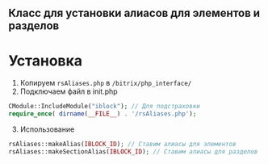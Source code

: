 ## Класс для установки алиасов для элементов и разделов

# Установка

1. Копируем ```rsAliases.php``` в ```/bitrix/php_interface/```
2. Подключаем файл в init.php
```php
CModule::IncludeModule("iblock"); // Для подстраховки
require_once( dirname(__FILE__) . '/rsAliases.php');
```
3. Использование
```php
rsAliases::makeAlias(IBLOCK_ID); // Ставим алиасы для элементов
rsAliases::makeSectionAlias(IBLOCK_ID); // Ставим алиасы для разделов
```